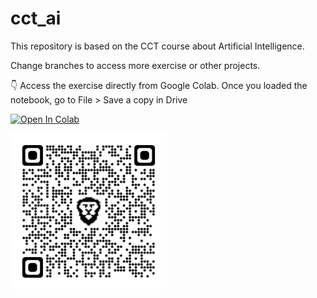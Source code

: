 # cct_ai

This repository is based on the CCT course about Artificial Intelligence.

Change branches to access more exercise or other projects.

👇 Access the exercise directly from Google Colab. Once you loaded the notebook, go to File > Save a copy in Drive

[![Open In Colab](https://colab.research.google.com/assets/colab-badge.svg)](https://colab.research.google.com/github/raulFuzita/cct_ai/blob/CA3/raul_macedo_fuzita_AI_DV_DP_ICA.ipynb)


<img src="qrcode.png" alt="QR Code for google colab - exercise week 8" width="250"/>

